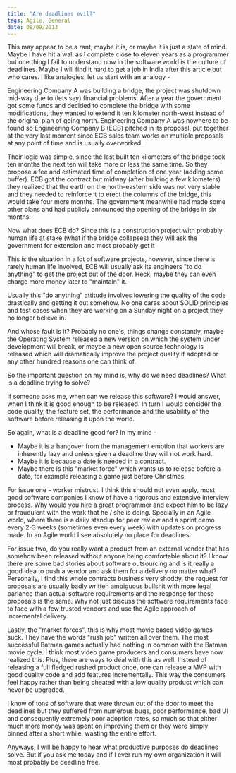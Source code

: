 ```yaml
--- 
title: "Are deadlines evil?"
tags: Agile, General
date: 08/09/2013
---
```


This may appear to be a rant, maybe it is, or maybe it is just a state of mind. Maybe I have hit a wall as I complete close to eleven years as a programmer but one thing I fail to understand now in the software world is the culture of deadlines. Maybe I will find it hard to get a job in India after this article but who cares. I like analogies, let us start with an analogy -

Engineering Company A was building a bridge, the project was shutdown mid-way due to (lets say) financial problems. After a year the government got some funds and decided to complete the bridge with some modifications, they wanted to extend it ten kilometer north-west instead of the original plan of going north. Engineering Company A was nowhere to be found so Engineering Company B (ECB) pitched in its proposal, put together at the very last moment since ECB sales team works on multiple proposals at any point of time and is usually overworked. 

Their logic was simple, since the last built ten kilometers of the bridge took ten months the next ten will take more or less the same time. So they propose a fee and estimated time of completion of one year (adding some buffer). ECB got the contract but midway (after building a few kilometers) they realized that the earth on the north-eastern side was not very stable and they needed to reinforce it to erect the columns of the bridge, this would take four more months. The government meanwhile had made some other plans and had publicly announced the opening of the bridge in six months. 

Now what does ECB do? Since this is a construction project with probably human life at stake (what if the bridge collapses) they will ask the government for extension and most probably get it

This is the situation in a lot of software projects, however, since there is rarely human life involved, ECB will usually ask its engineers "to do anything" to get the project out of the door. Heck, maybe they can even charge more money later to "maintain" it.

Usually this "do anything" attitude involves lowering the quality of the code drastically and getting it out somehow. No one cares about SOLID principles and test cases when they are working on a Sunday night on a project they no longer believe in.

And whose fault is it? Probably no one's, things change constantly, maybe the Operating System released a new version on which the system under development will break, or maybe a new open source technology is released which will dramatically improve the project quality if adopted or any other hundred reasons one can think of.

So the important question on my mind is, why do we need deadlines? What is a deadline trying to solve? 

If someone asks me, when can we release this software? I would answer, when I think it is good enough to be released. In turn I would consider the code quality, the feature set, the performance and the usability of the software before releasing it upon the world.

So again, what is a deadline good for? In my mind - 

- Maybe it is a hangover from the management emotion that workers are inherently lazy and unless given a deadline they will not work hard. 
- Maybe it is because a date is needed in a contract. 
- Maybe there is this "market force" which wants us to release before a date, for example releasing a game just before Christmas. 

For issue one - worker mistrust. I think this should not even apply, most good software companies I know of have a rigorous and extensive interview process. Why would you hire a great programmer and expect him to be lazy or fraudulent with the work that he / she is doing. Specially in an Agile world, where there is a daily standup for peer review and a sprint demo every 2-3 weeks (sometimes even every week) with updates on progress made. In an Agile world I see absolutely no place for deadlines.

For issue two, do you really want a product from an external vendor that has somehow been released without anyone being comfortable about it? I know there are some bad stories about software outsourcing and is it really a good idea to push a vendor and ask them for a delivery no matter what? Personally, I find this whole contracts business very shoddy, the request for proposals are usually badly written ambiguous bullshit with more legal parlance than actual software requirements and the response for these proposals is the same. Why not just discuss the software requirements face to face with a few trusted vendors and use the Agile approach of incremental delivery.

Lastly, the "market forces", this is why most movie based video games suck. They have the words "rush job" written all over them. The most successful Batman games actually had nothing in common with the Batman movie cycle. I think most video game producers and consumers have now realized this. Plus, there are ways to deal with this as well. Instead of releasing a full fledged rushed product once, one can release a MVP with good quality code and add features incrementally. This way the consumers feel happy rather than being cheated with a low quality product which can never be upgraded. 

I know of tons of software that were thrown out of the door to meet the deadlines but they suffered from numerous bugs, poor performance, bad UI and consequently extremely poor adoption rates, so much so that either much more money was spent on improving them or they were simply binned after a short while, wasting the entire effort.

Anyways, I will be happy to hear what productive purposes do deadlines solve. But if you ask me today and if I ever run my own organization it will most probably be deadline free.